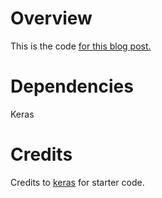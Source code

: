 # Overview
This is the code [for this blog post.](https://aiaspirant.com/custom-callbacks-in-keras/)

# Dependencies
Keras

# Credits
Credits to [keras](https://github.com/keras-team/keras/blob/master/examples/mnist_cnn.py) for starter code.
